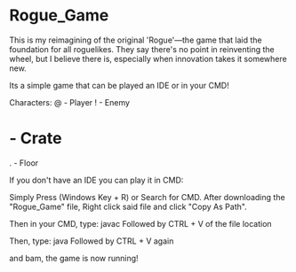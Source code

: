 # Rogue_Game
This is my reimagining of the original 'Rogue'—the game that laid the foundation for all roguelikes. They say there's no point in reinventing the wheel, but I believe there is, especially when innovation takes it somewhere new.

Its a simple game that can be played an IDE or in your CMD! 

Characters:
@ - Player
! - Enemy
# - Crate
. - Floor


If you don't have an IDE you can play it in CMD:

Simply Press (Windows Key + R) or Search for CMD.
After downloading the "Rogue_Game" file, Right click said file and click "Copy As Path". 

Then in your CMD, type: javac
Followed by CTRL + V of the file location

Then, type: java
Followed by CTRL + V again

and bam, the game is now running!

